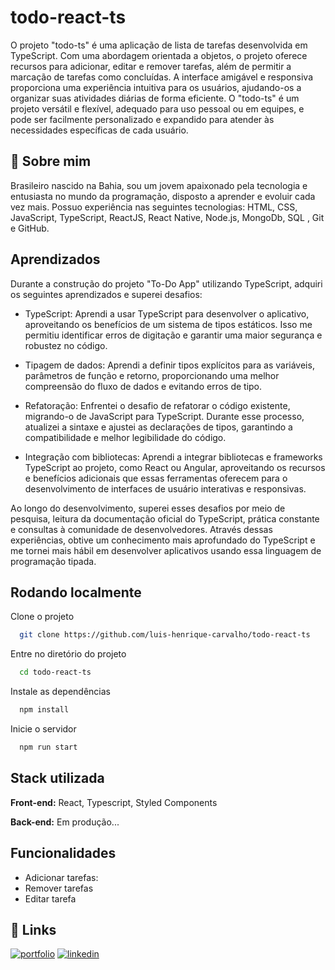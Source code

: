
# todo-react-ts

O projeto "todo-ts" é uma aplicação de lista de tarefas desenvolvida em TypeScript. Com uma abordagem orientada a objetos, o projeto oferece recursos para adicionar, editar e remover tarefas, além de permitir a marcação de tarefas como concluídas. A interface amigável e responsiva proporciona uma experiência intuitiva para os usuários, ajudando-os a organizar suas atividades diárias de forma eficiente. O "todo-ts" é um projeto versátil e flexível, adequado para uso pessoal ou em equipes, e pode ser facilmente personalizado e expandido para atender às necessidades específicas de cada usuário.


## 🚀 Sobre mim
Brasileiro nascido na Bahia, sou um jovem apaixonado pela tecnologia e entusiasta no mundo da programação, disposto a aprender e evoluir cada vez mais. Possuo experiência nas seguintes tecnologias: HTML, CSS, JavaScript, TypeScript, ReactJS, React Native, Node.js, MongoDb, SQL , Git e GitHub.


## Aprendizados

Durante a construção do projeto "To-Do App" utilizando TypeScript, adquiri os seguintes aprendizados e superei desafios:

- TypeScript: Aprendi a usar TypeScript para desenvolver o aplicativo, aproveitando os benefícios de um sistema de tipos estáticos. Isso me permitiu identificar erros de digitação e garantir uma maior segurança e robustez no código.

- Tipagem de dados: Aprendi a definir tipos explícitos para as variáveis, parâmetros de função e retorno, proporcionando uma melhor compreensão do fluxo de dados e evitando erros de tipo.

- Refatoração: Enfrentei o desafio de refatorar o código existente, migrando-o de JavaScript para TypeScript. Durante esse processo, atualizei a sintaxe e ajustei as declarações de tipos, garantindo a compatibilidade e melhor legibilidade do código.

- Integração com bibliotecas: Aprendi a integrar bibliotecas e frameworks TypeScript ao projeto, como React ou Angular, aproveitando os recursos e benefícios adicionais que essas ferramentas oferecem para o desenvolvimento de interfaces de usuário interativas e responsivas.

Ao longo do desenvolvimento, superei esses desafios por meio de pesquisa, leitura da documentação oficial do TypeScript, prática constante e consultas à comunidade de desenvolvedores. Através dessas experiências, obtive um conhecimento mais aprofundado do TypeScript e me tornei mais hábil em desenvolver aplicativos usando essa linguagem de programação tipada.

## Rodando localmente

Clone o projeto

```bash
  git clone https://github.com/luis-henrique-carvalho/todo-react-ts
```

Entre no diretório do projeto

```bash
  cd todo-react-ts
```

Instale as dependências

```bash
  npm install
```

Inicie o servidor

```bash
  npm run start
```


## Stack utilizada

**Front-end:** React, Typescript, Styled Components

**Back-end:** Em produção... 



## Funcionalidades

- Adicionar tarefas: 
- Remover tarefas
- Editar tarefa



## 🔗 Links
[![portfolio](https://img.shields.io/badge/my_portfolio-000?style=for-the-badge&logo=ko-fi&logoColor=white)](https://meu-site-flax.vercel.app/)
[![linkedin](https://img.shields.io/badge/linkedin-0A66C2?style=for-the-badge&logo=linkedin&logoColor=white)](https://www.linkedin.com/in/luis-henrique-072244213/)


